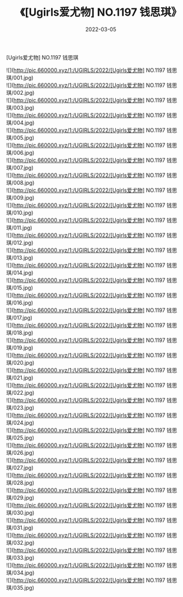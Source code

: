 ﻿---
layout: post
title:  《[Ugirls爱尤物] NO.1197 钱思琪》
date:   2022-03-05
img: http://pic.660000.xyz/1:/UGIRLS/2022/[Ugirls爱尤物] NO.1197 钱思琪/000.jpg
categories: [美女, 清纯, 唯美]
---

[Ugirls爱尤物] NO.1197 钱思琪

 ![](http://pic.660000.xyz/1:/UGIRLS/2022/[Ugirls爱尤物] NO.1197 钱思琪/001.jpg) <br>![](http://pic.660000.xyz/1:/UGIRLS/2022/[Ugirls爱尤物] NO.1197 钱思琪/002.jpg) <br>![](http://pic.660000.xyz/1:/UGIRLS/2022/[Ugirls爱尤物] NO.1197 钱思琪/003.jpg) <br>![](http://pic.660000.xyz/1:/UGIRLS/2022/[Ugirls爱尤物] NO.1197 钱思琪/004.jpg) <br>![](http://pic.660000.xyz/1:/UGIRLS/2022/[Ugirls爱尤物] NO.1197 钱思琪/005.jpg) <br>![](http://pic.660000.xyz/1:/UGIRLS/2022/[Ugirls爱尤物] NO.1197 钱思琪/006.jpg) <br>![](http://pic.660000.xyz/1:/UGIRLS/2022/[Ugirls爱尤物] NO.1197 钱思琪/007.jpg) <br>![](http://pic.660000.xyz/1:/UGIRLS/2022/[Ugirls爱尤物] NO.1197 钱思琪/008.jpg) <br>![](http://pic.660000.xyz/1:/UGIRLS/2022/[Ugirls爱尤物] NO.1197 钱思琪/009.jpg) <br>![](http://pic.660000.xyz/1:/UGIRLS/2022/[Ugirls爱尤物] NO.1197 钱思琪/010.jpg) <br>![](http://pic.660000.xyz/1:/UGIRLS/2022/[Ugirls爱尤物] NO.1197 钱思琪/011.jpg) <br>![](http://pic.660000.xyz/1:/UGIRLS/2022/[Ugirls爱尤物] NO.1197 钱思琪/012.jpg) <br>![](http://pic.660000.xyz/1:/UGIRLS/2022/[Ugirls爱尤物] NO.1197 钱思琪/013.jpg) <br>![](http://pic.660000.xyz/1:/UGIRLS/2022/[Ugirls爱尤物] NO.1197 钱思琪/014.jpg) <br>![](http://pic.660000.xyz/1:/UGIRLS/2022/[Ugirls爱尤物] NO.1197 钱思琪/015.jpg) <br>![](http://pic.660000.xyz/1:/UGIRLS/2022/[Ugirls爱尤物] NO.1197 钱思琪/016.jpg) <br>![](http://pic.660000.xyz/1:/UGIRLS/2022/[Ugirls爱尤物] NO.1197 钱思琪/017.jpg) <br>![](http://pic.660000.xyz/1:/UGIRLS/2022/[Ugirls爱尤物] NO.1197 钱思琪/018.jpg) <br>![](http://pic.660000.xyz/1:/UGIRLS/2022/[Ugirls爱尤物] NO.1197 钱思琪/019.jpg) <br>![](http://pic.660000.xyz/1:/UGIRLS/2022/[Ugirls爱尤物] NO.1197 钱思琪/020.jpg) <br>![](http://pic.660000.xyz/1:/UGIRLS/2022/[Ugirls爱尤物] NO.1197 钱思琪/021.jpg) <br>![](http://pic.660000.xyz/1:/UGIRLS/2022/[Ugirls爱尤物] NO.1197 钱思琪/022.jpg) <br>![](http://pic.660000.xyz/1:/UGIRLS/2022/[Ugirls爱尤物] NO.1197 钱思琪/023.jpg) <br>![](http://pic.660000.xyz/1:/UGIRLS/2022/[Ugirls爱尤物] NO.1197 钱思琪/024.jpg) <br>![](http://pic.660000.xyz/1:/UGIRLS/2022/[Ugirls爱尤物] NO.1197 钱思琪/025.jpg) <br>![](http://pic.660000.xyz/1:/UGIRLS/2022/[Ugirls爱尤物] NO.1197 钱思琪/026.jpg) <br>![](http://pic.660000.xyz/1:/UGIRLS/2022/[Ugirls爱尤物] NO.1197 钱思琪/027.jpg) <br>![](http://pic.660000.xyz/1:/UGIRLS/2022/[Ugirls爱尤物] NO.1197 钱思琪/028.jpg) <br>![](http://pic.660000.xyz/1:/UGIRLS/2022/[Ugirls爱尤物] NO.1197 钱思琪/029.jpg) <br>![](http://pic.660000.xyz/1:/UGIRLS/2022/[Ugirls爱尤物] NO.1197 钱思琪/030.jpg) <br>![](http://pic.660000.xyz/1:/UGIRLS/2022/[Ugirls爱尤物] NO.1197 钱思琪/031.jpg) <br>![](http://pic.660000.xyz/1:/UGIRLS/2022/[Ugirls爱尤物] NO.1197 钱思琪/032.jpg) <br>![](http://pic.660000.xyz/1:/UGIRLS/2022/[Ugirls爱尤物] NO.1197 钱思琪/033.jpg) <br>![](http://pic.660000.xyz/1:/UGIRLS/2022/[Ugirls爱尤物] NO.1197 钱思琪/034.jpg) <br>![](http://pic.660000.xyz/1:/UGIRLS/2022/[Ugirls爱尤物] NO.1197 钱思琪/035.jpg) <br>